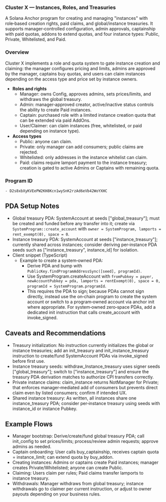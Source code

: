 ### Cluster X — Instances, Roles, and Treasuries

A Solana Anchor program for creating and managing "instances" with role‑based creation rights, paid claims, and global/instance treasuries. It supports manager‑controlled configuration, admin approvals, captainship with paid quotas, addons to extend quotas, and four instance types: Public, Private, Whitelisted, and Paid.

### Overview

Cluster X implements a role and quota system to gate instance creation and claiming: the manager configures pricing and limits, admins are approved by the manager, captains buy quotas, and users can claim instances depending on the access type and price set by instance owners.

- **Roles and rights**
  - Manager: owns Config, approves admins, sets prices/limits, and withdraws the global treasury.
  - Admin: manager‑approved creator, active/inactive status controls the ability to create Paid instances.
  - Captain: purchased role with a limited instance creation quota that can be extended via paid AddOns.
  - User/Claimer: can claim instances (free, whitelisted, or paid depending on instance type).
- **Access types**
  - Public: anyone can claim.
  - Private: only manager can add consumers; public claims are rejected.
  - Whitelisted: only addresses in the instance whitelist can claim.
  - Paid: claims require lamport payment to the instance treasury; creation is gated to active Admins or Captains with remaining quota.

### Program ID

    - D2s8xbXyKVEePW2KH8Kcn1wySnK2rzAd6eVb42WoYXHC

## PDA Setup Notes

- Global treasury PDA: SystemAccount at seeds ["global_treasury"]; must be created and funded before any transfer into it; create via `SystemProgram::create_account` with `owner = SystemProgram, lamports = rent_exempt(0), space = 0`.
- Instance treasury PDA: SystemAccount at seeds ["instance_treasury"]; currently shared across instances; consider deriving per‑instance PDA seeds such as ["instance_treasury", instance_id] for isolation.
- Client snippet (TypeScript)
  - Example to create a system‑owned PDA:
    - Derive PDA and bump with `PublicKey.findProgramAddressSync([seed], programId)`.
    - Use SystemProgram.createAccount with `fromPubkey = payer, newAccountPubkey = pda, lamports = rentExempt(0), space = 0, programId = SystemProgram.programId`.
    - This requires the PDA to sign; because PDAs cannot sign directly, instead use the on‑chain program to create the system account or switch to a program‑owned account via anchor init where appropriate. For system‑owned zero‑space PDAs, add a dedicated init instruction that calls create_account with invoke_signed.

## Caveats and Recommendations

- Treasury initialization: No instruction currently initializes the global or instance treasuries; add an init_treasury and init_instance_treasury instruction to create/fund SystemAccount PDAs via invoke_signed before first use.
- Instance treasury seeds: withdraw_Instance_treasury uses signer seeds ["global_treasury"]; switch to ["instance_treasury"] and ensure the treasury PDA derivation matches to authorize CPI transfers correctly.
- Private instance claims: claim_instance returns NotManager for Private; that enforces manager‑mediated add of consumers but prevents direct claim even by listed consumers; confirm if intended UX.
- Shared instance treasury: As written, all instances share one instance_treasury PDA; consider per‑instance treasury using seeds with instance_id or instance Pubkey.

## Example Flows

- Manager bootstrap: Derive/create/fund global treasury PDA; call init_config to set prices/limits; process/review admin requests; approve admins as needed.
- Captain onboarding: User calls buy_captainship, receives captain quota = instance_limit; can extend quota by buy_addon.
- Creating instances: Admins or captains create Paid instances; manager creates Private/Whitelisted; anyone can create Public.
- Claiming: Users claim per rules; Paid claims transfer lamports to instance treasury.
- Withdrawals: Manager withdraws from global treasury; instance withdrawals go to claimer per current instruction, or adjust to owner payouts depending on your business rules.
